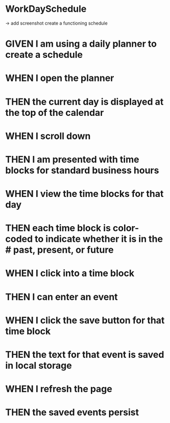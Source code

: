 # WorkDaySchedule

-> add screenshot 
create a functioning schedule 

# GIVEN I am using a daily planner to create a schedule
# WHEN I open the planner
# THEN the current day is displayed at the top of the calendar
# WHEN I scroll down
# THEN I am presented with time blocks for standard business hours
# WHEN I view the time blocks for that day
# THEN each time block is color-coded to indicate whether it is in the # past, present, or future
# WHEN I click into a time block
# THEN I can enter an event
# WHEN I click the save button for that time block
# THEN the text for that event is saved in local storage
# WHEN I refresh the page
# THEN the saved events persist
